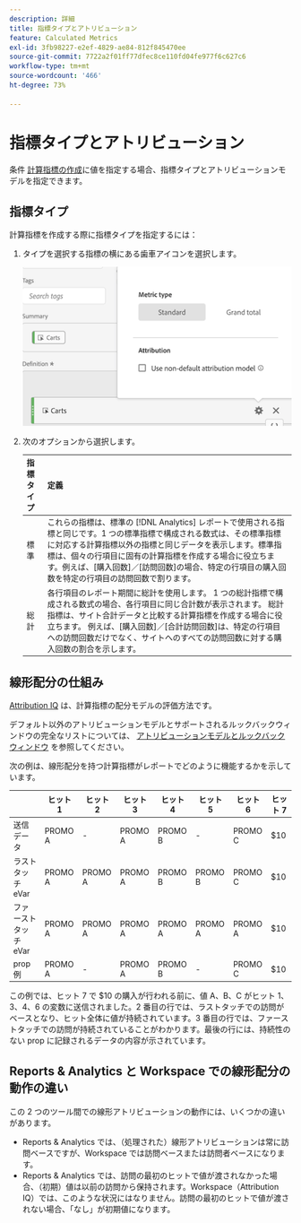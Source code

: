 ```yaml
---
description: 詳細
title: 指標タイプとアトリビューション
feature: Calculated Metrics
exl-id: 3fb98227-e2ef-4829-ae84-812f845470ee
source-git-commit: 7722a2f01ff77dfec8ce110fd04fe977f6c627c6
workflow-type: tm+mt
source-wordcount: '466'
ht-degree: 73%

---
```


# 指標タイプとアトリビューション

条件 [計算指標の作成](/help/components/c-calcmetrics/c-workflow/cm-workflow/c-build-metrics/cm-build-metrics.md)に値を指定する場合、指標タイプとアトリビューションモデルを指定できます。

## 指標タイプ

計算指標を作成する際に指標タイプを指定するには：

1. タイプを選択する指標の横にある歯車アイコンを選択します。

   ![](assets/cm_type_alloc.png)

1. 次のオプションから選択します。

   | 指標タイプ | 定義 |
   |---|---|
   | 標準 | これらの指標は、標準の [!DNL Analytics] レポートで使用される指標と同じです。1 つの標準指標で構成される数式は、その標準指標に対応する計算指標以外の指標と同じデータを表示します。標準指標は、個々の行項目に固有の計算指標を作成する場合に役立ちます。例えば、[購入回数]／[訪問回数]の場合、特定の行項目の購入回数を特定の行項目の訪問回数で割ります。 |
   | 総計 | 各行項目のレポート期間に総計を使用します。 1 つの総計指標で構成される数式の場合、各行項目に同じ合計数が表示されます。 総計指標は、サイト合計データと比較する計算指標を作成する場合に役立ちます。 例えば、[購入回数]／[合計訪問回数]は、特定の行項目への訪問回数だけでなく、サイトへのすべての訪問回数に対する購入回数の割合を示します。 |

## 線形配分の仕組み

[Attribution IQ](/help/analyze/analysis-workspace/attribution/overview.md) は、計算指標の配分モデルの評価方法です。

デフォルト以外のアトリビューションモデルとサポートされるルックバックウィンドウの完全なリストについては、 [アトリビューションモデルとルックバックウィンドウ](/help/analyze/analysis-workspace/attribution/models.md) を参照してください。

次の例は、線形配分を持つ計算指標がレポートでどのように機能するかを示しています。

|  | ヒット 1 | ヒット 2 | ヒット 3 | ヒット 4 | ヒット 5 | ヒット 6 | ヒット 7 |
|--- |--- |--- |--- |--- |--- |--- |--- |
| 送信データ | PROMO A | - | PROMO A | PROMO B | - | PROMO C | $10 |
| ラストタッチ eVar | PROMO A | PROMO A | PROMO A | PROMO B | PROMO B | PROMO C | $10 |
| ファーストタッチ eVar | PROMO A | PROMO A | PROMO A | PROMO A | PROMO A | PROMO A | $10 |
| prop 例 | PROMO A | - | PROMO A | PROMO B | - | PROMO C | $10 |

この例では、ヒット 7 で $10 の購入が行われる前に、値 A、B、C がヒット 1、3、4、6 の変数に送信されました。2 番目の行では、ラストタッチでの訪問がベースとなり、ヒット全体に値が持続されています。3 番目の行では、ファーストタッチでの訪問が持続されていることがわかります。最後の行には、持続性のない prop に記録されるデータの内容が示されています。

## Reports &amp; Analytics と Workspace での線形配分の動作の違い

この 2 つのツール間での線形アトリビューションの動作には、いくつかの違いがあります。

* Reports &amp; Analytics では、（処理された）線形アトリビューションは常に訪問ベースですが、Workspace では訪問ベースまたは訪問者ベースになります。
* Reports &amp; Analytics では、訪問の最初のヒットで値が渡されなかった場合、（初期）値は以前の訪問から保持されます。Workspace（Attribution IQ）では、このような状況にはなりません。訪問の最初のヒットで値が渡されない場合、「なし」が初期値になります。

